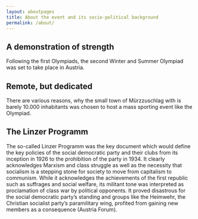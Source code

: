 ```yaml
---
layout: aboutpages
title: About the event and its socio-political background
permalink: /about/
---
```

<h2>A demonstration of strength</h2>
Following the first Olympiads, the second Winter and Summer Olympiad was set to take place in Austria.
<h2>Remote, but dedicated</h2>
There are various reasons, why the small town of Mürzzuschlag with is barely 10.000 inhabitants was chosen to host a mass sporting event like the Olympiad.

<h2>The Linzer Programm</h2>
The so-called Linzer Programm was the key document which would define the key policies of the social democratic party and their clubs from its inception in 1926 to the prohibition of the party in 1934. It clearly acknowledges Marxism and class struggle as well as the necessity that socialism is a stepping stone for society to move from capitalism to communism. While it acknowledges the achievements of the first republic such as suffrages and social welfare, its militant tone was interpreted as proclamation of class war by political opponents. It proved disastrous for the social democratic party’s standing and groups like the Heimwehr, the Christian socialist party’s paramilitary wing, profited from gaining new members as a consequence (Austria Forum).


<!--This is the base Jekyll theme. You can find out more info about customizing your Jekyll theme, as well as basic Jekyll usage documentation at [jekyllrb.com](https://jekyllrb.com/)

You can find the source code for Minima at GitHub:
[jekyll][jekyll-organization] /
[minima](https://github.com/jekyll/minima)

You can find the source code for Jekyll at GitHub:
[jekyll][jekyll-organization] /
[jekyll](https://github.com/jekyll/jekyll)


[jekyll-organization]: https://github.com/jekyll-->
